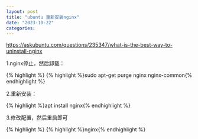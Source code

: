 ```yaml
---
layout: post
title: "ubuntu 重新安装nginx"
date: "2023-10-22"
categories: 
---
```

<p><a href="https://askubuntu.com/questions/235347/what-is-the-best-way-to-uninstall-nginx">https://askubuntu.com/questions/235347/what-is-the-best-way-to-uninstall-nginx</a></p>

<p>1.nginx停止，然后卸载：</p>

{% highlight %}
{% highlight %}sudo apt-get purge nginx nginx-common{% endhighlight %}

<p>2.重新安装：</p>

<p>{% highlight %}apt install nginx{% endhighlight %}</p>

<p>3.修改配置，然后重启即可</p>

{% highlight %}
{% highlight %}nginx{% endhighlight %}

